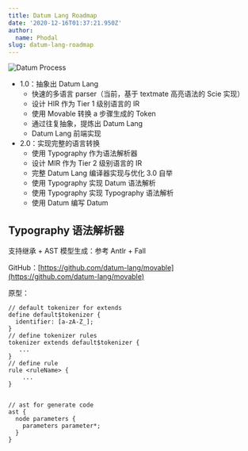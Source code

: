 ```yaml
---
title: Datum Lang Roadmap
date: '2020-12-16T01:37:21.950Z'
author:
  name: Phodal
slug: datum-lang-roadmap
---
```


![Datum Process](https://datum-lang.github.io/arts/datum-process.svg)

- 1.0：抽象出 Datum Lang
     - 快速的多语言 parser（当前，基于 textmate 高亮语法的  Scie 实现）
     - 设计 HIR 作为 Tier  1 级别语言的 IR
     - 使用 Movable 转换 a 步骤生成的 Token
     - 通过往复抽象，提炼出 Datum Lang
     - Datum Lang 前端实现
- 2.0：实现完整的语言转换
     - 使用 Typography 作为语法解析器
     - 设计 MIR 作为 Tier 2 级别语言的 IR
     - 完整 Datum Lang 编译器实现与优化
3.0 自举
     - 使用 Typography 实现 Datum 语法解析
     - 使用 Typography 实现 Typography 语法解析
     - 使用 Datum 编写 Datum

## Typography 语法解析器

支持继承 + AST 模型生成：参考  Antlr +  Fall

GitHub：[https://github.com/datum-lang/movable](https://github.com/datum-lang/movable)

原型：

```
// default tokenizer for extends
define default$tokenizer {
  identifier: [a-zA-Z_];
}
// define tokenizer rules
tokenizer extends default$tokenizer {
   ...
}
// define rule
rule <ruleName> {
	...
}


// ast for generate code
ast {
  node parameters {
	parameters parameter*;
  }
}
```


## 



